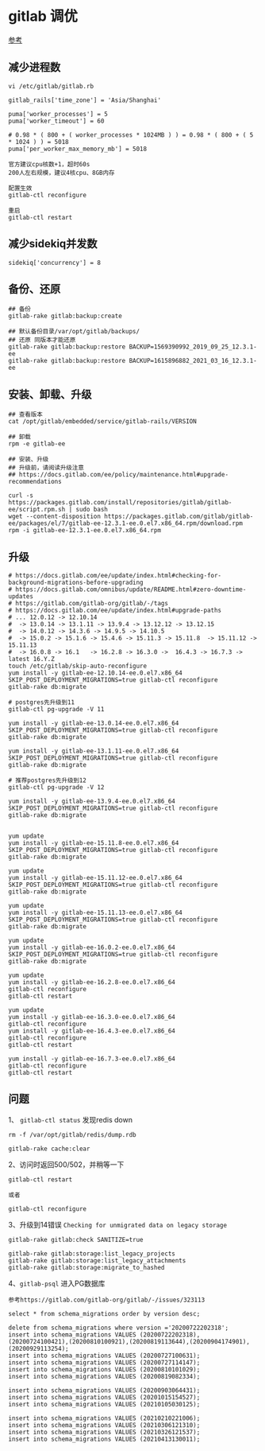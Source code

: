 # gitlab 调优
[参考](https://blog.csdn.net/ouyang_peng/article/details/84066417)

## 减少进程数
    vi /etc/gitlab/gitlab.rb

    gitlab_rails['time_zone'] = 'Asia/Shanghai'
    
    puma['worker_processes'] = 5
    puma['worker_timeout'] = 60

    # 0.98 * ( 800 + ( worker_processes * 1024MB ) ) = 0.98 * ( 800 + ( 5 * 1024 ) ) = 5018
    puma['per_worker_max_memory_mb'] = 5018

    官方建议cpu核数+1，超时60s
    200人左右规模，建议4核cpu、8GB内存

    配置生效
    gitlab-ctl reconfigure

    重启
    gitlab-ctl restart

## 减少sidekiq并发数
    sidekiq['concurrency'] = 8

## 备份、还原
    ## 备份
    gitlab-rake gitlab:backup:create

    ## 默认备份目录/var/opt/gitlab/backups/
    ## 还原 同版本才能还原
    gitlab-rake gitlab:backup:restore BACKUP=1569390992_2019_09_25_12.3.1-ee
    gitlab-rake gitlab:backup:restore BACKUP=1615896882_2021_03_16_12.3.1-ee

## 安装、卸载、升级
    ## 查看版本
    cat /opt/gitlab/embedded/service/gitlab-rails/VERSION
    
    ## 卸载
    rpm -e gitlab-ee

    ## 安装、升级
    ## 升级前，请阅读升级注意
    ## https://docs.gitlab.com/ee/policy/maintenance.html#upgrade-recommendations

    curl -s https://packages.gitlab.com/install/repositories/gitlab/gitlab-ee/script.rpm.sh | sudo bash
    wget --content-disposition https://packages.gitlab.com/gitlab/gitlab-ee/packages/el/7/gitlab-ee-12.3.1-ee.0.el7.x86_64.rpm/download.rpm
    rpm -i gitlab-ee-12.3.1-ee.0.el7.x86_64.rpm 

## 升级
    # https://docs.gitlab.com/ee/update/index.html#checking-for-background-migrations-before-upgrading
    # https://docs.gitlab.com/omnibus/update/README.html#zero-downtime-updates
    # https://gitlab.com/gitlab-org/gitlab/-/tags
    # https://docs.gitlab.com/ee/update/index.html#upgrade-paths
    # ... 12.0.12 -> 12.10.14 
    #  -> 13.0.14 -> 13.1.11 -> 13.9.4 -> 13.12.12 -> 13.12.15 
    #  -> 14.0.12 -> 14.3.6 -> 14.9.5 -> 14.10.5
    #  -> 15.0.2 -> 15.1.6 -> 15.4.6 -> 15.11.3 -> 15.11.8  -> 15.11.12 -> 15.11.13
    #  -> 16.0.8 -> 16.1   -> 16.2.8 -> 16.3.0 ->  16.4.3 -> 16.7.3 -> latest 16.Y.Z
    touch /etc/gitlab/skip-auto-reconfigure
    yum install -y gitlab-ee-12.10.14-ee.0.el7.x86_64
    SKIP_POST_DEPLOYMENT_MIGRATIONS=true gitlab-ctl reconfigure
    gitlab-rake db:migrate

    # postgres先升级到11
    gitlab-ctl pg-upgrade -V 11

    yum install -y gitlab-ee-13.0.14-ee.0.el7.x86_64
    SKIP_POST_DEPLOYMENT_MIGRATIONS=true gitlab-ctl reconfigure
    gitlab-rake db:migrate

    yum install -y gitlab-ee-13.1.11-ee.0.el7.x86_64
    SKIP_POST_DEPLOYMENT_MIGRATIONS=true gitlab-ctl reconfigure
    gitlab-rake db:migrate

    # 推荐postgres先升级到12
    gitlab-ctl pg-upgrade -V 12

    yum install -y gitlab-ee-13.9.4-ee.0.el7.x86_64
    SKIP_POST_DEPLOYMENT_MIGRATIONS=true gitlab-ctl reconfigure
    gitlab-rake db:migrate


    yum update 
    yum install -y gitlab-ee-15.11.8-ee.0.el7.x86_64
    SKIP_POST_DEPLOYMENT_MIGRATIONS=true gitlab-ctl reconfigure
    gitlab-rake db:migrate

    yum update 
    yum install -y gitlab-ee-15.11.12-ee.0.el7.x86_64
    SKIP_POST_DEPLOYMENT_MIGRATIONS=true gitlab-ctl reconfigure
    gitlab-rake db:migrate

    yum update 
    yum install -y gitlab-ee-15.11.13-ee.0.el7.x86_64
    SKIP_POST_DEPLOYMENT_MIGRATIONS=true gitlab-ctl reconfigure
    gitlab-rake db:migrate

    yum update 
    yum install -y gitlab-ee-16.0.2-ee.0.el7.x86_64
    SKIP_POST_DEPLOYMENT_MIGRATIONS=true gitlab-ctl reconfigure
    gitlab-rake db:migrate

    yum update 
    yum install -y gitlab-ee-16.2.8-ee.0.el7.x86_64
    gitlab-ctl reconfigure
    gitlab-ctl restart

    yum update 
    yum install -y gitlab-ee-16.3.0-ee.0.el7.x86_64
    gitlab-ctl reconfigure
    yum install -y gitlab-ee-16.4.3-ee.0.el7.x86_64
    gitlab-ctl reconfigure
    gitlab-ctl restart

    yum install -y gitlab-ee-16.7.3-ee.0.el7.x86_64
    gitlab-ctl reconfigure
    gitlab-ctl restart


## 问题
 1、 `gitlab-ctl status`  发现redis down
    
    rm -f /var/opt/gitlab/redis/dump.rdb

    gitlab-rake cache:clear

2、访问时返回500/502，并稍等一下

    gitlab-ctl restart

    或者

    gitlab-ctl reconfigure

3、升级到14错误 `Checking for unmigrated data on legacy storage`

    gitlab-rake gitlab:check SANITIZE=true

    gitlab-rake gitlab:storage:list_legacy_projects
    gitlab-rake gitlab:storage:list_legacy_attachments
    gitlab-rake gitlab:storage:migrate_to_hashed

4、`gitlab-psql` 进入PG数据库

    参考https://gitlab.com/gitlab-org/gitlab/-/issues/323113
    
    select * from schema_migrations order by version desc;

    delete from schema_migrations where version ='20200722202318';
    insert into schema_migrations VALUES (20200722202318),(20200724100421),(20200810100921),(20200819113644),(20200904174901),(20200929113254);
    insert into schema_migrations VALUES (20200727100631);
    insert into schema_migrations VALUES (20200727114147);
    insert into schema_migrations VALUES (20200810101029);
    insert into schema_migrations VALUES (20200819082334);

    insert into schema_migrations VALUES (20200903064431);
    insert into schema_migrations VALUES (20201015154527);
    insert into schema_migrations VALUES (20210105030125);

    insert into schema_migrations VALUES (20210210221006);
    insert into schema_migrations VALUES (20210306121310);
    insert into schema_migrations VALUES (20210326121537);
    insert into schema_migrations VALUES (20210413130011);






